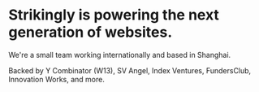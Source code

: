 # Strikingly is powering the next generation of websites.

We're a small team working internationally and based in Shanghai.

Backed by Y Combinator (W13), SV Angel, Index Ventures, FundersClub, Innovation Works, and more.
